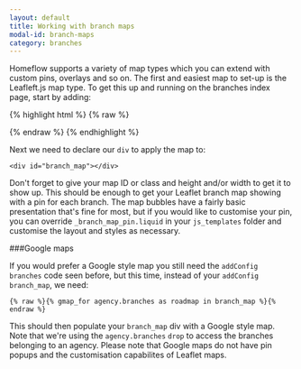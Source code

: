 ```yaml
---
layout: default
title: Working with branch maps
modal-id: branch-maps
category: branches
---
```

Homeflow supports a variety of map types which you can extend with custom pins, overlays and so on. The first and easiest map to set-up is the Leafleft.js map type. To get this up and running on the branches index page, start by adding:

{% highlight html %}
{% raw %}
<script>
 Ctesius.addConfig('branch_map_element', 'branch_map');
 Ctesius.addConfig('branches', {% include_as_json branches/branches_list %});
</script>
{% endraw %}
{% endhighlight %}

Next we need to declare our ``div`` to apply the map to:

``<div id="branch_map"></div>``

Don't forget to give your map ID or class and height and/or width to get it to show up. This should be enough to get your Leaflet branch map showing with a pin for each branch. The map bubbles have a fairly basic presentation that's fine for most, but if you would like to customise your pin, you can override ``_branch_map_pin.liquid`` in your ``js_templates`` folder and customise the layout and styles as necessary. 

###Google maps

If you would prefer a Google style map you still need the ``addConfig branches`` code seen before, but this time, instead of your ``addConfig branch_map``, we need:

``{% raw %}{% gmap_for agency.branches as roadmap in branch_map %}{% endraw %}``

This should then populate your ``branch_map`` div with a Google style map. Note that we're using the ``agency.branches`` ``drop`` to access the branches belonging to an agency. Please note that Google maps do not have pin popups and the customisation capabilites of Leaflet maps.